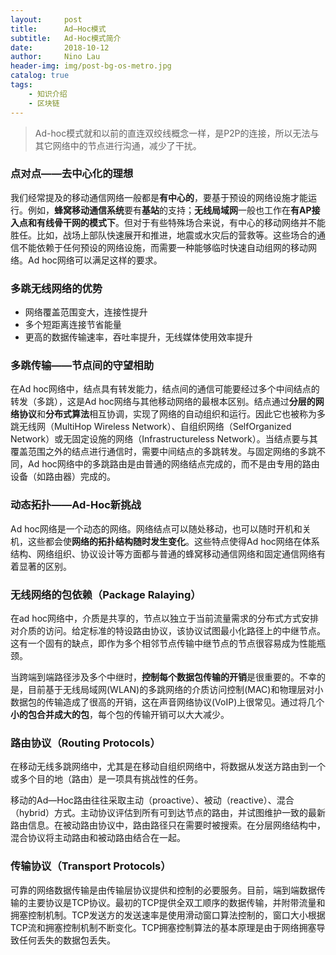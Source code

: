 ```yaml
---
layout:     post
title:      Ad—Hoc模式
subtitle:   Ad-Hoc模式简介
date:       2018-10-12
author:     Nino Lau
header-img: img/post-bg-os-metro.jpg
catalog: true
tags:
    - 知识介绍
    - 区块链
---
```


> Ad-hoc模式就和以前的直连双绞线概念一样，是P2P的连接，所以无法与其它网络中的节点进行沟通，减少了干扰。


### 点对点——去中心化的理想

我们经常提及的移动通信网络一般都是**有中心的**，要基于预设的网络设施才能运行。例如，**蜂窝移动通信系统**要有**基站**的支持；**无线局域网**一般也工作在**有AP接入点和有线骨干网的模式下**。但对于有些特殊场合来说，有中心的移动网络并不能胜任。比如，战场上部队快速展开和推进，地震或水灾后的营救等。这些场合的通信不能依赖于任何预设的网络设施，而需要一种能够临时快速自动组网的移动网络。Ad hoc网络可以满足这样的要求。

### 多跳无线网络的优势

- 网络覆盖范围变大，连接性提升
- 多个短距离连接节省能量
- 更高的数据传输速率，吞吐率提升，无线媒体使用效率提升

### 多跳传输——节点间的守望相助

在Ad hoc网络中，结点具有转发能力，结点间的通信可能要经过多个中间结点的转发（多跳），这是Ad hoc网络与其他移动网络的最根本区别。结点通过**分层的网络协议**和**分布式算法**相互协调，实现了网络的自动组织和运行。因此它也被称为多跳无线网（MultiHop Wireless Network）、自组织网络（SelfOrganized Network）或无固定设施的网络（Infrastructureless Network）。当结点要与其覆盖范围之外的结点进行通信时，需要中间结点的多跳转发。与固定网络的多跳不同，Ad hoc网络中的多跳路由是由普通的网络结点完成的，而不是由专用的路由设备（如路由器）完成的。

### 动态拓扑——Ad-Hoc新挑战

Ad hoc网络是一个动态的网络。网络结点可以随处移动，也可以随时开机和关机，这些都会使**网络的拓扑结构随时发生变化**。这些特点使得Ad hoc网络在体系结构、网络组织、协议设计等方面都与普通的蜂窝移动通信网络和固定通信网络有着显著的区别。

### 无线网络的包依赖（Package Ralaying）

在ad hoc网络中，介质是共享的，节点以独立于当前流量需求的分布式方式安排对介质的访问。给定标准的特设路由协议，该协议试图最小化路径上的中继节点。这有一个固有的缺点，即作为多个相邻节点传输中继节点的节点很容易成为性能瓶颈。

当跨端到端路径涉及多个中继时，**控制每个数据包传输的开销**是很重要的。不幸的是，目前基于无线局域网(WLAN)的多跳网络的介质访问控制(MAC)和物理层对小数据包的传输造成了很高的开销，这在声音网络协议(VoIP)上很常见。通过将几个**小的包合并成大的包**，每个包的传输开销可以大大减少。

### 路由协议（Routing Protocols）

在移动无线多跳网络中，尤其是在移动自组织网络中，将数据从发送方路由到一个或多个目的地（路由）是一项具有挑战性的任务。

移动的Ad—Hoc路由往往采取主动（proactive）、被动（reactive）、混合（hybrid）方式。主动协议评估到所有可到达节点的路由，并试图维护一致的最新路由信息。在被动路由协议中，路由路径只在需要时被搜索。在分层网络结构中，混合协议将主动路由和被动路由结合在一起。

### 传输协议（Transport Protocols）

可靠的网络数据传输是由传输层协议提供和控制的必要服务。目前，端到端数据传输的主要协议是TCP协议。最初的TCP提供全双工顺序的数据传输，并附带流量和拥塞控制机制。TCP发送方的发送速率是使用滑动窗口算法控制的，窗口大小根据TCP流和拥塞控制机制不断变化。TCP拥塞控制算法的基本原理是由于网络拥塞导致任何丢失的数据包丢失。

